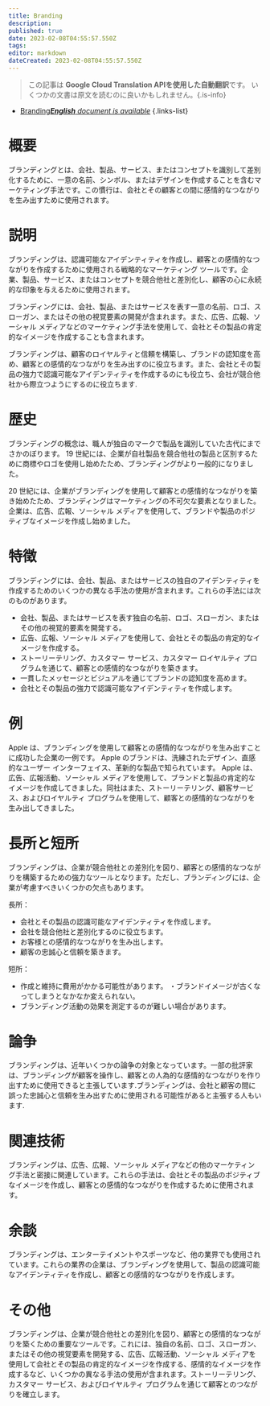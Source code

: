 ```yaml
---
title: Branding
description: 
published: true
date: 2023-02-08T04:55:57.550Z
tags: 
editor: markdown
dateCreated: 2023-02-08T04:55:57.550Z
---
```


> この記事は **Google Cloud Translation APIを使用した自動翻訳**です。
いくつかの文書は原文を読むのに良いかもしれません。{.is-info}



- [Branding***English** document is available*](/en/Knowledge-base/Dictionary/branding)
{.links-list}


# 概要
ブランディングとは、会社、製品、サービス、またはコンセプトを識別して差別化するために、一意の名前、シンボル、またはデザインを作成することを含むマーケティング手法です。この慣行は、会社とその顧客との間に感情的なつながりを生み出すために使用されます。

# 説明
ブランディングは、認識可能なアイデンティティを作成し、顧客との感情的なつながりを作成するために使用される戦略的なマーケティング ツールです。企業、製品、サービス、またはコンセプトを競合他社と差別化し、顧客の心に永続的な印象を与えるために使用されます。

ブランディングには、会社、製品、またはサービスを表す一意の名前、ロゴ、スローガン、またはその他の視覚要素の開発が含まれます。また、広告、広報、ソーシャル メディアなどのマーケティング手法を使用して、会社とその製品の肯定的なイメージを作成することも含まれます。

ブランディングは、顧客のロイヤルティと信頼を構築し、ブランドの認知度を高め、顧客との感情的なつながりを生み出すのに役立ちます。また、会社とその製品の強力で認識可能なアイデンティティを作成するのにも役立ち、会社が競合他社から際立つようにするのに役立ちます.

# 歴史
ブランディングの概念は、職人が独自のマークで製品を識別していた古代にまでさかのぼります。 19 世紀には、企業が自社製品を競合他社の製品と区別するために商標やロゴを使用し始めたため、ブランディングがより一般的になりました。

20 世紀には、企業がブランディングを使用して顧客との感情的なつながりを築き始めたため、ブランディングはマーケティングの不可欠な要素となりました。企業は、広告、広報、ソーシャル メディアを使用して、ブランドや製品のポジティブなイメージを作成し始めました。

# 特徴
ブランディングには、会社、製品、またはサービスの独自のアイデンティティを作成するためのいくつかの異なる手法の使用が含まれます。これらの手法には次のものがあります。

- 会社、製品、またはサービスを表す独自の名前、ロゴ、スローガン、またはその他の視覚的要素を開発する。
- 広告、広報、ソーシャル メディアを使用して、会社とその製品の肯定的なイメージを作成する。
- ストーリーテリング、カスタマー サービス、カスタマー ロイヤルティ プログラムを通じて、顧客との感情的なつながりを築きます。
- 一貫したメッセージとビジュアルを通じてブランドの認知度を高めます。
- 会社とその製品の強力で認識可能なアイデンティティを作成します。

# 例
Apple は、ブランディングを使用して顧客との感情的なつながりを生み出すことに成功した企業の一例です。 Apple のブランドは、洗練されたデザイン、直感的なユーザー インターフェイス、革新的な製品で知られています。 Apple は、広告、広報活動、ソーシャル メディアを使用して、ブランドと製品の肯定的なイメージを作成してきました。同社はまた、ストーリーテリング、顧客サービス、およびロイヤルティ プログラムを使用して、顧客との感情的なつながりを生み出してきました。

# 長所と短所
ブランディングは、企業が競合他社との差別化を図り、顧客との感情的なつながりを構築するための強力なツールとなります。ただし、ブランディングには、企業が考慮すべきいくつかの欠点もあります。

長所：

- 会社とその製品の認識可能なアイデンティティを作成します。
- 会社を競合他社と差別化するのに役立ちます。
- お客様との感情的なつながりを生み出します。
- 顧客の忠誠心と信頼を築きます。

短所：

- 作成と維持に費用がかかる可能性があります。
・ブランドイメージが古くなってしまうとなかなか変えられない。
- ブランディング活動の効果を測定するのが難しい場合があります。

# 論争
ブランディングは、近年いくつかの論争の対象となっています。一部の批評家は、ブランディングが顧客を操作し、顧客との人為的な感情的なつながりを作り出すために使用できると主張しています.ブランディングは、会社と顧客の間に誤った忠誠心と信頼を生み出すために使用される可能性があると主張する人もいます.

# 関連技術
ブランディングは、広告、広報、ソーシャル メディアなどの他のマーケティング手法と密接に関連しています。これらの手法は、会社とその製品のポジティブなイメージを作成し、顧客との感情的なつながりを作成するために使用されます。

# 余談
ブランディングは、エンターテイメントやスポーツなど、他の業界でも使用されています。これらの業界の企業は、ブランディングを使用して、製品の認識可能なアイデンティティを作成し、顧客との感情的なつながりを作成します。

# その他
ブランディングは、企業が競合他社との差別化を図り、顧客との感情的なつながりを築くための重要なツールです。これには、独自の名前、ロゴ、スローガン、またはその他の視覚要素を開発する、広告、広報活動、ソーシャル メディアを使用して会社とその製品の肯定的なイメージを作成する、感情的なイメージを作成するなど、いくつかの異なる手法の使用が含まれます。ストーリーテリング、カスタマー サービス、およびロイヤルティ プログラムを通じて顧客とのつながりを確立します。